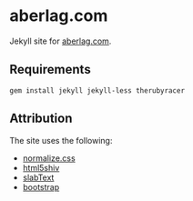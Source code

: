 aberlag.com
===========

Jekyll site for [aberlag.com](http://aberlag.com).

Requirements
------------

    gem install jekyll jekyll-less therubyracer

Attribution
-----------

The site uses the following:

- [normalize.css](http://necolas.github.com/normalize.css/)
- [html5shiv](https://github.com/aFarkas/html5shiv)
- [slabText](https://github.com/freqdec/slabText)
- [bootstrap](http://twitter.github.com/bootstrap/)
